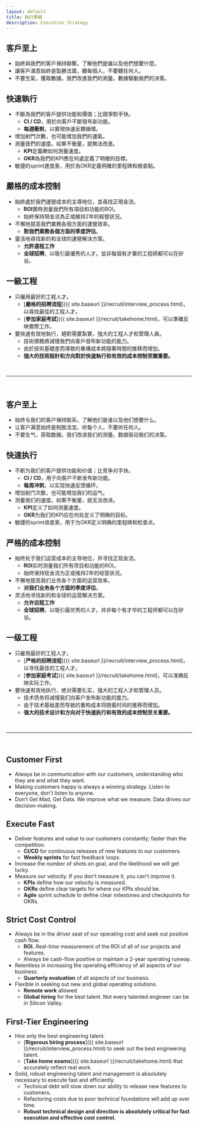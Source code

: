 ```yaml
---
layout: default
title: 執行策略
description: Execution Strategy
---
```


## 客戶至上
* 始終與我們的客戶保持聯繫，了解他們是誰以及他們想要什麼。
* 讓客戶滿意始終是製勝法寶。聽每個人，不要聽任何人。
* 不要生氣，獲取數據。我們改進我們的測量。數據驅動我們的決策。

## 快速執行
* 不斷為我們的客戶提供功能和價值；比競爭對手快。
	* **CI / CD**，用於向客戶不斷發布新功能。
	* **每週衝刺**，以實現快速反饋循環。
* 增加射門次數，也可能增加我們的運氣。
* 測量我們的速度。如果不衡量，就無法改進。
	* **KPI**定義瞭如何測量速度。
	* **OKR**為我們的KPI應在何處定義了明確的目標。
* 敏捷的sprint進度表，用於為OKR定義明確的里程碑和檢查點。


## 嚴格的成本控制
* 始終處於我們運營成本的主導地位，並尋找正現金流。
	* **ROI**實時測量我們所有項目和功能的ROI。
	* 始終保持現金流為正或維持2年的經營狀況。
* 不懈地提高我們業務各個方面的運營效率。
	* **對我們業務各個方面的季度評估**。
* 靈活地尋找新的和全球的運營解決方案。
	* **允許遠程工作**
	* **全球招聘**，以吸引最優秀的人才。並非每個有才華的工程師都可以在矽谷。

## 一級工程
* 只僱用最好的工程人才。
	* [**嚴格的招聘流程**]({{ site.baseurl }}/recruit/interview_process.html)，以尋找最佳的工程人才。
	* [**參加家庭考試**]({{ site.baseurl }}/recruit/takehome.html)，可以準確反映實際工作。
* 要快速有效地執行，絕對需要紮實，強大的工程人才和管理人員。
	* 技術債務將減慢我們向客戶發布新功能的能力。
	* 由於技術基礎差而導致的重構成本將隨著時間的推移而增加。
	* **強大的技術設計和方向對於快速執行和有效的成本控制至關重要。**

<br>

---

<br>

## 客户至上
* 始终与我们的客户保持联系，了解他们是谁以及他们想要什么。
* 让客户满意始终是制胜法宝。听每个人，不要听任何人。
* 不要生气，获取数据。我们改进我们的测量。数据驱动我们的决策。

## 快速执行
* 不断为我们的客户提供功能和价值；比竞争对手快。
	* **CI / CD**，用于向客户不断发布新功能。
	* **每周冲刺**，以实现快速反馈循环。
* 增加射门次数，也可能增加我们的运气。
* 测量我们的速度。如果不衡量，就无法改进。
	* **KPI**定义了如何测量速度。
	* **OKR**为我们的KPI应在何处定义了明确的目标。
* 敏捷的sprint进度表，用于为OKR定义明确的里程碑和检查点。


## 严格的成本控制
* 始终处于我们运营成本的主导地位，并寻找正现金流。
	* **ROI**实时测量我们所有项目和功能的ROI。
	* 始终保持现金流为正或维持2年的经营状况。
* 不懈地提高我们业务各个方面的运营效率。
	* **对我们业务各个方面的季度评估**。
* 灵活地寻找新的和全球的运营解决方案。
	* **允许远程工作**
	* **全球招聘**，以吸引最优秀的人才。并非每个有才华的工程师都可以在矽谷。

## 一级工程
* 只雇用最好的工程人才。
	* [**严格的招聘流程**]({{ site.baseurl }}/recruit/interview_process.html)，以寻找最佳的工程人才。
	* [**参加家庭考试**]({{ site.baseurl }}/recruit/takehome.html)，可以准确反映实际工作。
* 要快速有效地执行，绝对需要扎实，强大的工程人才和管理人员。
	* 技术债务将减慢我们向客户发布新功能的能力。
	* 由于技术基础差而导致的重构成本将随着时间的推移而增加。
	* **强大的技术设计和方向对于快速执行和有效的成本控制至关重要。**

<br>

---

<br>

## Customer First
* Always be in communication with our customers, understanding who they are and what they want. 
* Making customers happy is always a winning strategy. Listen to everyone, don't listen to anyone.
* Don’t Get Mad, Get Data. We improve what we measure. Data drives our decision-making.

## Execute Fast
* Deliver features and value to our customers constantly; faster than the competition.
	* **CI/CD** for continuous releases of new features to our customers.
	* **Weekly sprints** for fast feedback loops.
* Increase the number of shots on goal, and the likelihood we will get lucky.
* Measure our velocity. If you don't measure it, you can't improve it.
	* **KPIs** define how our velocity is measured.
	* **OKRs** define clear targets for where our KPIs should be.
	* **Agile** sprint schedule to define clear milestones and checkpoints for OKRs.

## Strict Cost Control
* Always be in the driver seat of our operating cost and seek out positive cash flow.
	* **ROI.** Real-time measurement of the ROI of all of our projects and features.
	* Always be cash-flow positive or maintain a 2-year operating runway.
* Relentless in increasing the operating efficiency of all aspects of our business.
	* **Quarterly evaluation** of all aspects of our business.
* Flexible in seeking out new and global operating solutions.
	* **Remote work** allowed
	* **Global hiring** for the best talent. Not every talented engineer can be in Silicon Valley.

## First-Tier Engineering
* Hire only the best engineering talent.
	* [**Rigorous hiring process**]({{ site.baseurl }}/recruit/interview_process.html) to seek out the best engineering talent.
	* [**Take home exams**]({{ site.baseurl }}/recruit/takehome.html) that accurately reflect real work.
* Solid, robust engineering talent and management is absolutely necessary to execute fast and efficiently.
	* Technical debt will slow down our ability to release new features to customers.
	* Refactoring costs due to poor technical foundations will add up over time.
	* **Robust technical design and direction is absolutely critical for fast execution and effective cost control.**